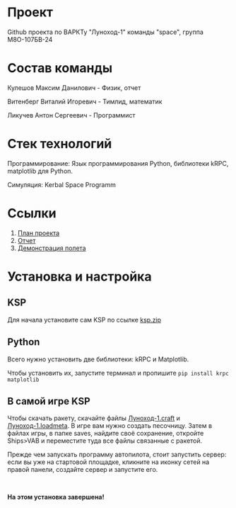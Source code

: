 # Проект
Github проекта по ВАРКТу "Луноход-1" команды "space", группа М8О-107БВ-24
# Состав команды
Кулешов Максим Данилович - Физик, отчет

Витенберг Виталий Игоревич - Тимлид, математик

Ликучев Антон Сергеевич - Программист

# Стек технологий
Программирование: Язык программирования Python, библиотеки kRPC, matplotlib для Python.

Симуляция: Kerbal Space Programm

# Ссылки
1. [План проекта](https://docs.google.com/document/d/1V973v4HJfFT_sljJJvx0VVHWZnhR-h0htjT1ry1-qeY/edit?usp=sharing)
2. [Отчет](https://docs.google.com/document/d/1yC_LdvAcuMLhDddS5QU6AplIa79mJTS2YYAgwKN7z1c/edit?tab=t.0)
3. [Демонстрация полета](https://youtu.be/yoDTHRttKeI)

# Установка и настройка
## KSP
Для начала установите сам KSP по ссылке [ksp.zip](https://disk.yandex.ru/d/RQ-4Q9qc5NmKaA)

## Python
Всего нужно установить две библиотеки: kRPC и Matplotlib.

Чтобы установить их, запустите терминал и пропишите `pip install krpc matplotlib`

## В самой игре KSP
Чтобы скачать ракету, скачайте файлы [Луноход-1.craft](https://github.com/maksimosh/space/blob/main/Луноход-1.craft) и [Луноход-1.loadmeta](https://github.com/maksimosh/space/blob/main/Луноход-1.loadmeta). В игре вам нужно создать песочницу. Затем в файлах игры, в папке saves, найдите своё сохранение, откройте Ships>VAB и переместите туда все файлы связанные с ракетой.

Прежде чем запускать программу автопилота, стоит запустить сервер: если вы уже на стартовой площадке, кликните на иконку сетей на правой панели, создайте сервер и запустите его.

<br>

<b>На этом установка завершена!</b>
